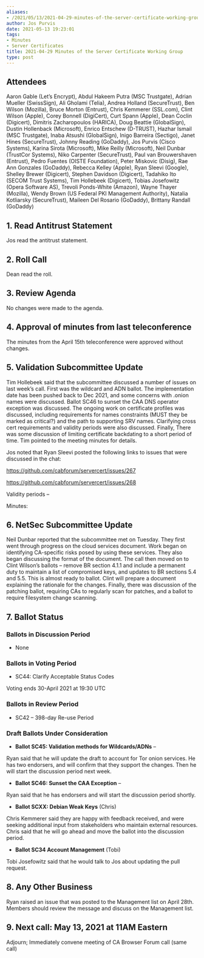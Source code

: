 ```yaml
---
aliases:
- /2021/05/13/2021-04-29-minutes-of-the-server-certificate-working-group/
author: Jos Purvis
date: 2021-05-13 19:23:01
tags:
- Minutes
- Server Certificates
title: 2021-04-29 Minutes of the Server Certificate Working Group
type: post
---
```


## Attendees

Aaron Gable (Let’s Encrypt), Abdul Hakeem Putra (MSC Trustgate), Adrian Mueller (SwissSign), Ali Gholami (Telia), Andrea Holland (SecureTrust), Ben Wilson (Mozilla), Bruce Morton (Entrust), Chris Kemmerer (SSL.com), Clint Wilson (Apple), Corey Bonnell (DigiCert), Curt Spann (Apple), Dean Coclin (Digicert), Dimitris Zacharopoulos (HARICA), Doug Beattie (GlobalSign), Dustin Hollenback (Microsoft), Enrico Entschew (D-TRUST), Hazhar Ismail (MSC Trustgate), Inaba Atsushi (GlobalSign), Inigo Barreira (Sectigo), Janet Hines (SecureTrust), Johnny Reading (GoDaddy), Jos Purvis (Cisco Systems), Karina Sirota (Microsoft), Mike Reilly (Microsoft), Neil Dunbar (TrustCor Systems), Niko Carpenter (SecureTrust), Paul van Brouwershaven (Entrust), Pedro Fuentes (OISTE Foundation), Peter Miskovic (Disig), Rae Ann Gonzales (GoDaddy), Rebecca Kelley (Apple), Ryan Sleevi (Google), Shelley Brewer (Digicert), Stephen Davidson (Digicert), Tadahiko Ito (SECOM Trust Systems), Tim Hollebeek (Digicert), Tobias Josefowitz (Opera Software AS), Trevoli Ponds-White (Amazon), Wayne Thayer (Mozilla), Wendy Brown (US Federal PKI Management Authority), Natalia Kotliarsky (SecureTrust), Maileen Del Rosario (GoDaddy), Brittany Randall (GoDaddy)

## 1. Read Antitrust Statement

Jos read the antitrust statement.

## 2. Roll Call

Dean read the roll.

## 3. Review Agenda

No changes were made to the agenda.

## 4. Approval of minutes from last teleconference

The minutes from the April 15th teleconference were approved without changes.

## 5. Validation Subcommittee Update

Tim Hollebeek said that the subcommittee discussed a number of issues on last week’s call. First was the wildcard and ADN ballot. The implementation date has been pushed back to Dec 2021, and some concerns with .onion names were discussed. Ballot SC46 to sunset the CAA DNS operator exception was discussed. The ongoing work on certificate profiles was discussed, including requirements for names constraints (MUST they be marked as critical?) and the path to supporting SRV names. Clarifying cross cert requirements and validity periods were also discussed. Finally, There was some discussion of limiting certificate backdating to a short period of time. Tim pointed to the meeting minutes for details.

Jos noted that Ryan Sleevi posted the following links to issues that were discussed in the chat:

https://github.com/cabforum/servercert/issues/267

https://github.com/cabforum/servercert/issues/268

Validity periods –

Minutes:

## 6. NetSec Subcommittee Update

Neil Dunbar reported that the subcommittee met on Tuesday. They first went through progress on the cloud services document. Work began on identifying CA-specific risks posed by using these services. They also began discussing the format of the document. The call then moved on to Clint Wilson’s ballots – remove BR section 4.1.1 and include a permanent duty to maintain a list of compromised keys, and updates to BR sections 5.4 and 5.5. This is almost ready to ballot. Clint will prepare a document explaining the rationale for the changes. Finally, there was discussion of the patching ballot, requiring CAs to regularly scan for patches, and a ballot to require filesystem change scanning.

## 7. Ballot Status

### Ballots in Discussion Period

- None

### Ballots in Voting Period

- SC44: Clarify Acceptable Status Codes

Voting ends 30-April 2021 at 19:30 UTC

### Ballots in Review Period

- SC42 – 398-day Re-use Period

### Draft Ballots Under Consideration

- **Ballot SC45: Validation methods for Wildcards/ADNs** –

Ryan said that he will update the draft to account for Tor onion services. He has two endorsers, and will confirm that they support the changes. Then he will start the discussion period next week.

- **Ballot SC46: Sunset the CAA Exception** –

Ryan said that he has endorsers and will start the discussion period shortly.

- **Ballot SCXX: Debian Weak Keys** (Chris)

Chris Kemmerer said they are happy with feedback received, and were seeking additional input from stakeholders who maintain external resources. Chris said that he will go ahead and move the ballot into the discussion period.

- **Ballot SC34 Account Management** (Tobi)

Tobi Josefowitz said that he would talk to Jos about updating the pull request.

## 8. Any Other Business

Ryan raised an issue that was posted to the Management list on April 28th. Members should review the message and discuss on the Management list.

## 9. Next call: May 13, 2021 at 11AM Eastern

Adjourn; Immediately convene meeting of CA Browser Forum call (same call)